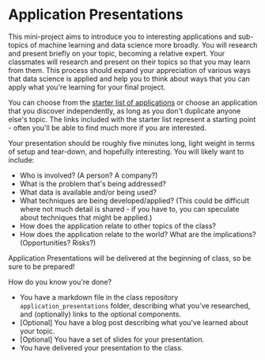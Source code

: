 # Application Presentations

This mini-project aims to introduce you to interesting applications and sub-topics of machine learning and data science more broadly. You will research and present briefly on your topic, becoming a relative expert. Your classmates will research and present on their topics so that you may learn from them. This process should expand your appreciation of various ways that data science is applied and help you to think about ways that you can apply what you're learning for your final project.

You can choose from the [starter list of applications](applications.md) or choose an application that you discover independently, as long as you don't duplicate anyone else's topic. The links included with the starter list represent a starting point - often you'll be able to find much more if you are interested.

Your presentation should be roughly five minutes long, light weight in terms of setup and tear-down, and hopefully interesting. You will likely want to include:

 * Who is involved? (A person? A company?)
 * What is the problem that's being addressed?
 * What data is available and/or being used?
 * What techniques are being developed/applied? (This could be difficult where not much detail is shared - if you have to, you can speculate about techniques that might be applied.)
 * How does the application relate to other topics of the class?
 * How does the application relate to the world? What are the implications? (Opportunities? Risks?)

Application Presentations will be delivered at the beginning of class, so be sure to be prepared!

How do you know you're done?

 * You have a markdown file in the class repository `application_presentations` folder, describing what you've researched, and (optionally) links to the optional components.
 * [Optional] You have a blog post describing what you've learned about your topic.
 * [Optional] You have a set of slides for your presentation.
 * You have delivered your presentation to the class.

